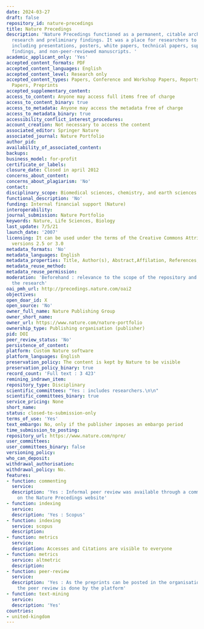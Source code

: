 ```yaml
---
date: 2024-03-27
draft: false
repository_id: nature-precedings
title: Nature Precedings
description: 'Nature Precedings functioned as a permanent, citable archive for pre-publication
  research and preliminary findings. It was a place for researchers to share documents,
  including presentations, posters, white papers, technical papers, supplementary
  findings, and non-peer-reviewed manuscripts. '
academic_applicant_only: 'Yes'
accepted_content_formats: PDF
accepted_content_languages: English
accepted_content_level: Research only
accepted_content_types: Papers, Conference and Workshop Papers, Reports and Working
  Papers, Preprints
accepted_supplementary_content:
access_to_content: Anyone may access full items free of charge
access_to_content_binary: true
access_to_metadata: Anyone may access the metadata free of charge
access_to_metadata_binary: true
accessibility_conflict_interest_procedures:
account_creation: Not necessary to access the content
associated_editor: Springer Nature
associated_journal: Nature Portfolio
author_pid:
availability_of_associated_content:
backups:
business_model: for-profit
certificate_or_labels:
closure_date: Closed in april 2012
concerns_about_content:
concerns_about_plagiarism: 'No'
contact:
disciplinary_scope: Biomedical sciences, chemistry, and earth sciences
functional_description: 'No'
funding: Internal financial support (Nature)
interoperability:
journal_submission: Nature Portfolio
keywords: Nature, Life Sciences, Biology
last_update: 7/5/21
launch_date: '2007'
licensing: It can be used under the terms of the Creative Commons Attribution License,
  versions 2.5 or 3.0
metadata_formats: 'No'
metadata_languages: English
metadata_properties: Title, Author(s), Abstract,Affilation, References, Keywords
metadata_reuse_method:
metadata_reuse_permission:
moderation: 'Beforehand : relevance to the scope of the repository and quality of
  the research'
oai_pmh_url: http://precedings.nature.com/oai2
objectives:
open_doar_id: X
open_source: 'No'
owner_full_name: Nature Publishing Group
owner_short_name:
owner_url: https://www.nature.com/nature-portfolio
ownership_type: Publishing organisation (publisher)
pid: DOI
peer_review_status: 'No'
persistence_of_content:
platform: Custom Nature software
platform_languages: English
preservation_policy: The content is kept by Nature to be visible
preservation_policy_binary: true
record_count: 'Full text : 3 423'
remining_indrawn_item:
repository_type: Disciplinary
scientific_committees: "Yes : includes researchers.\n\n"
scientific_committees_binary: true
service_pricing: None
short_name:
status: closed-to-submission-only
terms_of_use: 'Yes'
text_embargo: No, only if the publisher imposes an embargo period
time_submission_to_posting:
repository_url: https://www.nature.com/npre/
user_committees:
user_committees_binary: false
versioning_policy:
who_can_deposit:
withdrawal_authorisation:
withdrawal_policy: No.
features:
- function: commenting
  service:
  description: 'Yes : Informal peer review was available through a commenting system
    on the Nature Precedings website'
- function: indexing
  service:
  description: 'Yes : Scopus'
- function: indexing
  service: scopus
  description:
- function: metrics
  service:
  description: Accesses and Citations are visible to everyone
- function: metrics
  service: altmetric
  description:
- function: peer-review
  service:
  description: 'Yes : As the preprints can be posted in the organisation''s journals,
    the peer review is done by the platform'
- function: text-mining
  service:
  description: 'Yes'
countries:
- united-kingdom
---
```



